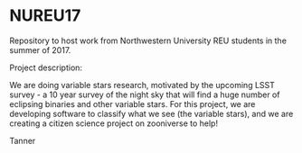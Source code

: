 # NUREU17

Repository to host work from Northwestern University REU students in the summer of 2017.

Project description:

We are doing variable stars research, motivated by the upcoming LSST survey - a 10 year survey of the night sky that will find a huge number of eclipsing binaries and other variable stars. For this project, we are developing software to classify what we see (the variable stars), and we are creating a citizen science project on zooniverse to help!

Tanner
